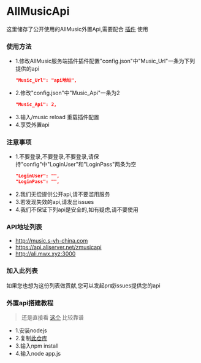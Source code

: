 # AllMusicApi

这里储存了公开使用的AllMusic外置Api,需要配合 [插件](https://github.com/HeartAge/AllMusic_P) 使用

### 使用方法
* 1.修改AllMusic服务端插件插件配置"config.json"中"Music_Url"一条为下列提供的api
  ```json
  "Music_Url": "api地址",
  ```
* 2.修改"config.json"中"Music_Api"一条为2
  ```json
  "Music_Api": 2,
  ```
* 3.输入/music reload 重载插件配置
* 4.享受外置api

### 注意事项
* 1.不要登录,不要登录,不要登录,请保持"config"中"LoginUser"和"LoginPass"两条为空
  ```json
  "LoginUser": "",
  "LoginPass": "",
  ```
* 2.我们无偿提供公开api,请不要滥用服务
* 3.若发现失效的api,请发出issues
* 4.我们不保证下列api是安全的,如有疑虑,请不要使用

### API地址列表
* http://music.s-yh-china.com
* https://api.aliserver.net/zmusicapi
* http://ali.mwx.xyz:3000

### 加入此列表
如果您也想为这份列表做贡献,您可以发起pr或issues提供您的api

### 外置api搭建教程
> 还是直接看 [这个](https://binaryify.github.io/NeteaseCloudMusicApi) 比较靠谱
* 1.安装nodejs
* 2.复制[此仓库](https://github.com/Binaryify/NeteaseCloudMusicApi)
* 3.输入npm install
* 4.输入node app.js
